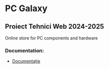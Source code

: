 # PC Galaxy

## Proiect Tehnici Web 2024-2025

Online store for PC components and hardware

### Documentation:
- [Documentație](https://docs.google.com/document/d/11tQehcrV1nI62iWSUkDlAlwvefkIwOvE/edit?usp=sharing&ouid=101553685361058608062&rtpof=true&sd=true)
